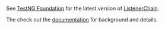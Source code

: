 See [TestNG Foundation](https://github.com/Nordstrom/TestNG-Foundation) for the latest version of [ListenerChain](https://github.com/Nordstrom/TestNG-Foundation/blob/master/src/main/java/com/nordstrom/automation/testng/ListenerChain.java).

The check out the [documentation](https://github.com/Nordstrom/TestNG-Foundation#executionflowcontroller-listenerchain-and-the-serviceloader) for background and details.

